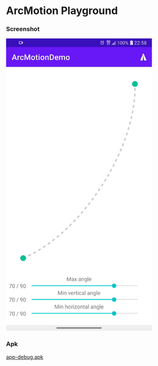 # ArcMotion Playground

### Screenshot

<img width="400px" src="screenshots/screenshot.gif"/>

### Apk

[app-debug.apk](app/apk/app-debug.apk)